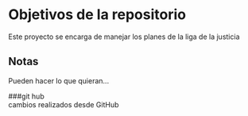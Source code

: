 # Objetivos de la repositorio

Este proyecto se encarga de manejar los planes de la liga de la justicia


## Notas
Pueden hacer lo que quieran...

###git hub  
cambios realizados desde GitHub
